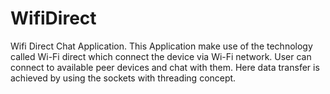 # WifiDirect
Wifi Direct Chat Application.
This Application make use of the technology called Wi-Fi direct which connect the device via Wi-Fi network. User can connect to available peer devices and chat with them. Here data transfer is achieved by using the sockets with threading concept.
